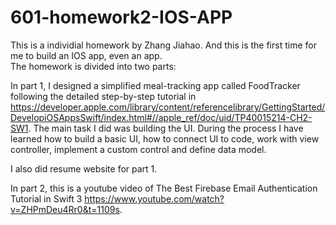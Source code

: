 # 601-homework2-IOS-APP
This is a individial homework by Zhang Jiahao. And this is the first time for me to build an IOS app, even an app.<br>
The homework is divided into two parts:<br>

In part 1, I designed a simplified meal-tracking app called FoodTracker following the detailed step-by-step tutorial in https://developer.apple.com/library/content/referencelibrary/GettingStarted/DevelopiOSAppsSwift/index.html#//apple_ref/doc/uid/TP40015214-CH2-SW1. The main task I did was building the UI. During the process I have learned how to build a basic UI, how to connect UI to code, work with view controller, implement a custom control and define data model.<br>

I also did resume website for part 1.

In part 2, this is a youtube video of The Best Firebase Email Authentication Tutorial in Swift 3 https://www.youtube.com/watch?v=ZHPmDeu4Rr0&t=1109s.



